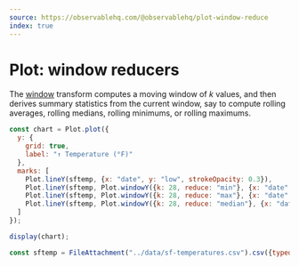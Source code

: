 ```yaml
---
source: https://observablehq.com/@observablehq/plot-window-reduce
index: true
---
```


# Plot: window reducers

The [window](https://observablehq.com/plot/transforms/window) transform computes a moving window of _k_ values, and then derives summary statistics from the current window, say to compute rolling averages, rolling medians, rolling minimums, or rolling maximums.

```js echo
const chart = Plot.plot({
  y: {
    grid: true,
    label: "↑ Temperature (°F)"
  },
  marks: [
    Plot.lineY(sftemp, {x: "date", y: "low", strokeOpacity: 0.3}),
    Plot.lineY(sftemp, Plot.windowY({k: 28, reduce: "min"}, {x: "date", y: "low", stroke: "blue"})),
    Plot.lineY(sftemp, Plot.windowY({k: 28, reduce: "max"}, {x: "date", y: "low", stroke: "red"})),
    Plot.lineY(sftemp, Plot.windowY({k: 28, reduce: "median"}, {x: "date", y: "low"}))
  ]
});

display(chart);
```

```js echo
const sftemp = FileAttachment("../data/sf-temperatures.csv").csv({typed: true});
```
